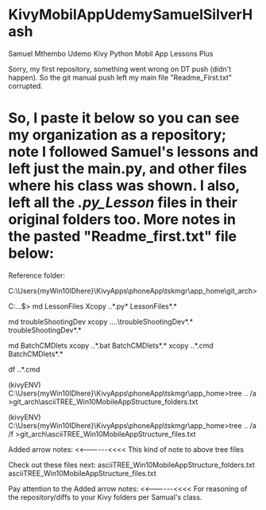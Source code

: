 # KivyMobilAppUdemySamuelSilverHash
Samuel Mthembo Udemo Kivy Python Mobil App Lessons Plus

Sorry, my first repository, something went wrong on DT push (didn't happen).
So the git manual push left my main file "Readme_First.txt" corrupted.

So, I paste it below so you can see my organization as a repository; note
I followed Samuel's lessons and left just the main.py, and other files where
his class was shown. I also, left all the *.py_Lesson* files in their original
folders too. More notes in the pasted "Readme_first.txt" file below:
====================================================================

Reference folder:

C:\Users\{myWin10IDhere}\KivyApps\phoneApp\tskmgr\app_home\git_arch>

C:...$>
md LessonFiles
Xcopy ..\*.py* LessonFiles\*.*

md troubleShootingDev
xcopy ..\..\troubleShootingDev\*.* troubleShootingDev\*.*

md BatchCMDlets
xcopy ..\*.bat BatchCMDlets\*.*
xcopy ..\*.cmd BatchCMDlets\*.*

df ..\*.cmd


(kivyENV) C:\Users\{myWin10IDhere}\KivyApps\phoneApp\tskmgr\app_home>tree .. /a >git_arch\asciiTREE_Win10MobileAppStructure_folders.txt

(kivyENV) C:\Users\{myWin10IDhere}\KivyApps\phoneApp\tskmgr\app_home>tree .. /a /f >git_arch\asciiTREE_Win10MobileAppStructure_files.txt


Added arrow notes:		<<------<<<<  This kind of note to above tree files


Check out these files next:
asciiTREE_Win10MobileAppStructure_folders.txt
asciiTREE_Win10MobileAppStructure_files.txt

Pay attention to the Added arrow notes:		<<------<<<< For reasoning of the repository/diffs to your Kivy folders per Samual's class.
